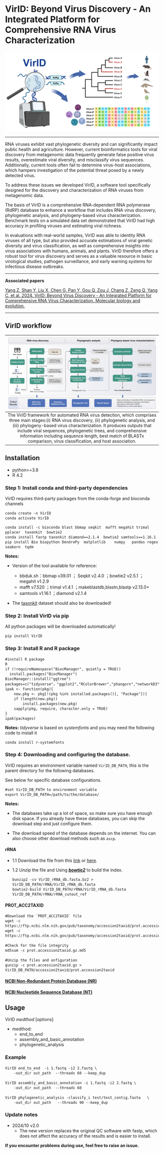# **VirID**: Beyond Virus Discovery - An Integrated Platform for Comprehensive RNA Virus Characterization

![Image](./info/VirID_Cover_white.png)

---

RNA viruses exhibit vast phylogenetic diversity and can significantly impact public health and agriculture. However, current bioinformatics tools for viral discovery from metagenomic data frequently generate false positive virus results, overestimate viral diversity, and misclassify virus sequences. Additionally, current tools often fail to determine virus-host associations, which hampers investigation of the potential threat posed by a newly detected virus. 

To address these issues we developed VirID, a software tool specifically designed for the discovery and characterization of RNA viruses from metagenomic data. 

The basis of VirID is a comprehensive RNA-dependent RNA polymerase (RdRP) database to enhance a workflow that includes RNA virus discovery, phylogenetic analysis, and phylogeny-based virus characterization. Benchmark tests on a simulated data set demonstrated that VirID had high accuracy in profiling viruses and estimating viral richness. 

In evaluations with real-world samples, VirID was able to identity RNA viruses of all type, but also provided accurate estimations of viral genetic diversity and virus classification, as well as comprehensive insights into virus associations with humans, animals, and plants. VirID therefore offers a robust tool for virus discovery and serves as a valuable resource in basic virological studies, pathogen surveillance, and early warning systems for infectious disease outbreaks.


---
**Associated papers**


[Yang Z, Shan Y, Liu X, Chen G, Pan Y, Gou Q, Zou J, Chang Z, Zeng Q, Yang C, et al. 2024. VirID: Beyond Virus Discovery - An Integrated Platform for Comprehensive RNA Virus Characterization. Molecular biology and evolution.](https://academic.oup.com/mbe/advance-article/doi/10.1093/molbev/msae202/7781993?searchresult=1)


---


## VirID workflow



| ![Image](./info/pipeline.jpg)|
|:--:|
| The VirID framework for automated RNA virus detection, which comprises three main stages:(i) RNA virus discovery, (ii) phylogenetic analysis, and (iii) phylogeny-based virus characterization. It produces outputs that include viral sequences, phylogenetic trees, and comprehensive information including sequence length, best match of BLASTx comparison, virus classification, and host association. | 

## Installation
- python>=3.8
- R 4.2

### Step 1: Install conda and third-party dependencies
VirID requires third-party packages from the conda-forge and bioconda channels

```shell
conda create -n VirID
conda activate VirID
```

```shell
conda install -c bioconda blast bbmap seqkit  mafft megahit trimal  pplacer  taxonkit  bowtie2
conda install fastp taxonkit diamond==2.1.4  bowtie2 samtools==1.16.1
pip install Bio biopython DendroPy  matplotlib    numpy   pandas regex seaborn  tqdm
```
**Notes:**

- Version of the tool available for reference:
  - bbduk.sh：bbmap v39.01 ； Seqkit v2.4.0 ；bowtie2 v2.5.1 ；megahit v1.2.9
  - mafft v7.520 ；trimal v1.4.1 ；makeblastdb,blastn,blastp v2.13.0+
  - samtools v1.16.1 ；diamond v2.1.4

- The [taxonkit](https://bioinf.shenwei.me/taxonkit/download/) dataset should also be downloaded!



### Step 2: Install VirID via pip

All python packages will be downloaded automatically!

```shell
pip install VirID
```

### Step 3: Install R and R package

```shell
#install R package
R
if (!requireNamespace("BiocManager", quietly = TRUE))
  install.packages("BiocManager")
BiocManager::install("ggtree")
packages=c("tidyverse"，"ggplot2","RColorBrewer","phangorn","networkD3","jsonlite","dplyr","networkD3","jsonlite")
ipak <- function(pkg){
    new.pkg <- pkg[!(pkg %in% installed.packages()[, "Package"])]
    if (length(new.pkg))  
        install.packages(new.pkg)
    sapply(pkg, require, character.only = TRUE)
}
ipak(packages)
```
**Notes:**
*tidyverse* is based on *systemfonts* and you may need the following code to install it
```shell
conda install r-systemfonts
```

### Step 4: Downloading and configuring the database.

VirID requires an environment variable named `VirID_DB_PATH`, this is the parent directory for the following databases.

See below for specific database configurations.
```shell
#set VirID_DB_PATH to environment variable
export VirID_DB_PATH=/path/to/the/database/
```



**Notes:**

- The databases take up a lot of space, so make sure you have enough disk space. 
If you already have these databases, you can skip the download step and just configure them.

- The download speed of the database depends on the internet. You can also choose other download methods such as `ascp`.


#### rRNA

- 1.1 Download the file from this [link](https://drive.google.com/file/d/1PDbuIG1ZcMRWrQ8nhE50p33B2J1IposQ/view?usp=sharing) or [here](https://zenodo.org/records/10435588/files/VirID_rRNA_db.fasta.bz2?download=1).

- 1.2 Unzip the file and Using ***[bowtie2](https://github.com/BenLangmead/bowtie2)*** to build the index.
    ```shell
    bunzip2 -cv VirID_rRNA_db.fasta.bz2 > VirID_DB_PATH/rRNA/VirID_rRNA_db.fasta
    bowtie2-build VirID_DB_PATH/rRNA/VirID_rRNA_db.fasta VirID_DB_PATH/rRNA/rRNA_cutout_ref
    ```

#### **PROT_ACC2TAXID**

  ```shell
  #Download the `PROT_ACC2TAXID` file
  wget -c https://ftp.ncbi.nlm.nih.gov/pub/taxonomy/accession2taxid/prot.accession2taxid.gz
  wget -c https://ftp.ncbi.nlm.nih.gov/pub/taxonomy/accession2taxid/prot.accession2taxid.gz.md5

  #Check for the file integrity
  md5sum -c prot.accession2taxid.gz.md5

  #Unzip the files and onfiguration
  gunzip -c prot.accession2taxid.gz > VirID_DB_PATH/accession2taxid/prot.accession2taxid
  ```

#### [NCBI Non-Redundant Protein Database (NR)](./info/db_NR.md)



#### [NCBI Nucleotide Sequence Database (NT)](./info/db_NT.md)



## Usage
VirID *medthod* [options]

- medthod:
  - end_to_end
  - assembly_and_basic_annotation
  - phylogenetic_analysis

### Example

```shell
VirID end_to_end  -i 1.fastq -i2 2.fastq \
    -out_dir out_path  --threads 60 --keep_dup
	
VirID assembly_and_basic_annotation -i 1.fastq -i2 2.fastq \
    -out_dir out_path  --threads 60 
	
VirID phylogenetic_analysis -classify_i test/test_contig.fasta   \
	-out_dir out_path   --threads 90 --keep_dup
```

### Update notes
- 2024/10 v2.0
  - The new version replaces the original QC software with fastp, which does not affect the accuracy of the results and is easier to install.


**If you encounter problems during use, feel free to raise an issue.**
